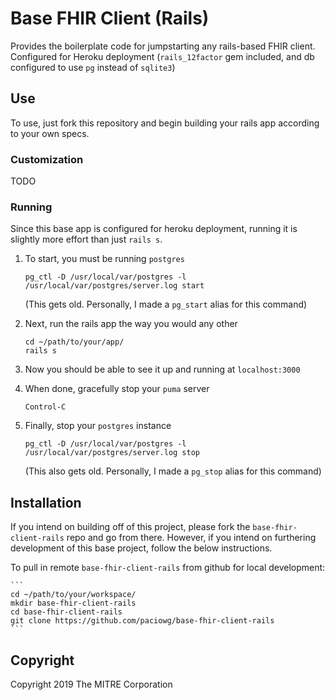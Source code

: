 # Base FHIR Client (Rails)

Provides the boilerplate code for jumpstarting any rails-based FHIR client. 
Configured for Heroku deployment (`rails_12factor` gem included, and db 
configured to use `pg` instead of `sqlite3`)

## Use

To use, just fork this repository and begin building your rails app according 
to your own specs.

### Customization

TODO

### Running

Since this base app is configured for heroku deployment, running it is 
slightly more effort than just `rails s`.

1. To start, you must be running `postgres`

    ```
    pg_ctl -D /usr/local/var/postgres -l /usr/local/var/postgres/server.log start
    ```
    (This gets old. Personally, I made a `pg_start` alias for this command)

2. Next, run the rails app the way you would any other

    ```
    cd ~/path/to/your/app/
    rails s
    ```

3. Now you should be able to see it up and running at `localhost:3000`

4. When done, gracefully stop your `puma` server

    ```
    Control-C
    ```

5. Finally, stop your `postgres` instance

    ```
    pg_ctl -D /usr/local/var/postgres -l /usr/local/var/postgres/server.log stop
    ```
    (This also gets old. Personally, I made a `pg_stop` alias for this command)

## Installation

If you intend on building off of this project, please fork the 
`base-fhir-client-rails` repo and go from there. However, if you intend on 
furthering development of this base project, follow the below instructions.

To pull in remote `base-fhir-client-rails` from github for local development:

    ```
    cd ~/path/to/your/workspace/
    mkdir base-fhir-client-rails
    cd base-fhir-client-rails
    git clone https://github.com/paciowg/base-fhir-client-rails
    ```


## Copyright

Copyright 2019 The MITRE Corporation